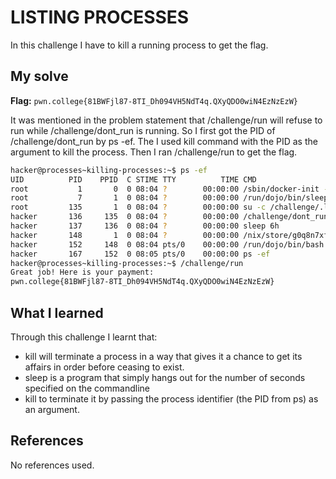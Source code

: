 # LISTING PROCESSES
In this challenge I have to kill a running process to get the flag.

## My solve
**Flag:** `pwn.college{81BWFjl87-8TI_Dh094VH5NdT4q.QXyQDO0wiN4EzNzEzW}`

It was mentioned in the problem statement that /challenge/run will refuse to run while /challenge/dont_run is running. So I first got the PID of /challenge/dont_run by ps -ef. The I used kill command with the PID as the argument to kill the process. Then I ran /challenge/run to get the flag. 
```bash
hacker@processes~killing-processes:~$ ps -ef
UID          PID    PPID  C STIME TTY          TIME CMD
root           1       0  0 08:04 ?        00:00:00 /sbin/docker-init -- /nix/var/nix/profiles/dojo-workspace/bin/dojo-init /run/dojo/bin/sleep 6h
root           7       1  0 08:04 ?        00:00:00 /run/dojo/bin/sleep 6h
root         135       1  0 08:04 ?        00:00:00 su -c /challenge/.launcher hacker
hacker       136     135  0 08:04 ?        00:00:00 /challenge/dont_run
hacker       137     136  0 08:04 ?        00:00:00 sleep 6h
hacker       148       1  0 08:04 ?        00:00:00 /nix/store/g0q8n7xfjp7znj41hcgrq893a9m0i474-ttyd-1.7.7/bin/ttyd --port 7681 --interface 0.0.0.
hacker       152     148  0 08:04 pts/0    00:00:00 /run/dojo/bin/bash --login
hacker       167     152  0 08:05 pts/0    00:00:00 ps -ef
hacker@processes~killing-processes:~$ /challenge/run
Great job! Here is your payment:
pwn.college{81BWFjl87-8TI_Dh094VH5NdT4q.QXyQDO0wiN4EzNzEzW}
```

## What I learned
Through this challenge I learnt that:
- kill will terminate a process in a way that gives it a chance to get its affairs in order before ceasing to exist.
- sleep is a program that simply hangs out for the number of seconds specified on the commandline
- kill to terminate it by passing the process identifier (the PID from ps) as an argument.

## References
No references used.

